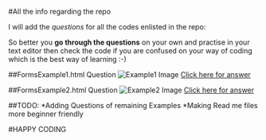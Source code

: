 #All the info regarding the repo 

I will add the _questions_ for all the codes enlisted in the repo:

So better you **go through the questions** on your own and practise in your text editor then check the code if you are confused on your way of coding which is the best way of learning :-)

##FormsExample1.html Question
![Example1 Image](../images/FormExample1.PNG)
[Click here for answer](FormsExample1.html)

##FormsExample2.html Question
![Example2 Image](../images/FormExample2.PNG)
[Click here for answer](FormsExample2.html)


##TODO:
    *Adding Questions of remaining Examples
    *Making Read me files more beginner friendly 


#HAPPY CODING
